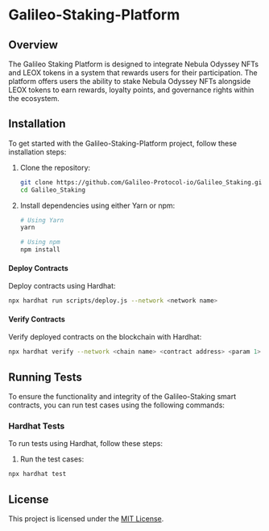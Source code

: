 # Galileo-Staking-Platform

## Overview

The Galileo Staking Platform is designed to integrate Nebula Odyssey NFTs and LEOX tokens in a system that rewards users for their participation. The platform offers users the ability to stake Nebula Odyssey NFTs alongside LEOX tokens to earn rewards, loyalty points, and governance rights within the ecosystem.

## Installation

To get started with the Galileo-Staking-Platform project, follow these installation steps:

1. Clone the repository:

    ```bash
    git clone https://github.com/Galileo-Protocol-io/Galileo_Staking.git
    cd Galileo_Staking
    ```

2. Install dependencies using either Yarn or npm:

    ```bash
    # Using Yarn
    yarn

    # Using npm
    npm install
    ```


#### Deploy Contracts

Deploy contracts using Hardhat:

```bash
npx hardhat run scripts/deploy.js --network <network name>
```

#### Verify Contracts

Verify deployed contracts on the blockchain with Hardhat:

```bash
npx hardhat verify --network <chain name> <contract address> <param 1> <param 2>
```

## Running Tests

To ensure the functionality and integrity of the Galileo-Staking smart contracts, you can run test cases using the following commands:

### Hardhat Tests

To run tests using Hardhat, follow these steps:

1. Run the test cases:

```bash
npx hardhat test
```

## License

This project is licensed under the [MIT License](LICENSE).
